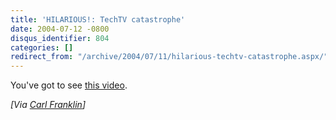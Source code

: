 ```yaml
---
title: 'HILARIOUS!: TechTV catastrophe'
date: 2004-07-12 -0800
disqus_identifier: 804
categories: []
redirect_from: "/archive/2004/07/11/hilarious-techtv-catastrophe.aspx/"
---
```


You've got to see [this video](http://media.ebaumsworld.com/techtv.wmv).

*[Via [Carl Franklin](http://weblogs.asp.net/cfranklin/)]*

